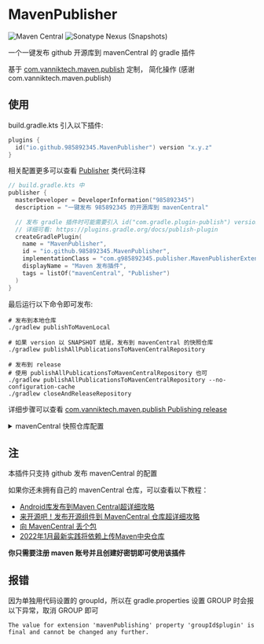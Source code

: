 # MavenPublisher
![Maven Central](https://img.shields.io/maven-central/v/io.github.985892345/MavenPublisher?server=https://s01.oss.sonatype.org&label=release)
![Sonatype Nexus (Snapshots)](https://img.shields.io/nexus/s/io.github.985892345/MavenPublisher?server=https://s01.oss.sonatype.org&label=SNAPSHOT)

一个一键发布 github 开源库到 mavenCentral 的 gradle 插件

基于 [com.vanniktech.maven.publish](https://github.com/vanniktech/gradle-maven-publish-plugin) 定制，
简化操作 (感谢 com.vanniktech.maven.publish)

## 使用
build.gradle.kts 引入以下插件:
```kotlin
plugins {
  id("io.github.985892345.MavenPublisher") version "x.y.z"
}
```

相关配置更多可以查看 [Publisher](./src/main/kotlin/com/g985892345/publisher/Publisher.kt) 类代码注释
```kotlin
// build.gradle.kts 中
publisher {
  masterDeveloper = DeveloperInformation("985892345")
  description = "一键发布 985892345 的开源库到 mavenCentral"
  
  // 发布 gradle 插件时可能需要引入 id("com.gradle.plugin-publish") version "1.2.1" 
  // 详细可看: https://plugins.gradle.org/docs/publish-plugin
  createGradlePlugin(
    name = "MavenPublisher",
    id = "io.github.985892345.MavenPublisher",
    implementationClass = "com.g985892345.publisher.MavenPublisherExtension",
    displayName = "Maven 发布插件",
    tags = listOf("mavenCentral", "Publisher")
  )
}
```

最后运行以下命令即可发布:
```shell
# 发布到本地仓库
./gradlew publishToMavenLocal

# 如果 version 以 SNAPSHOT 结尾，发布到 mavenCentral 的快照仓库
./gradlew publishAllPublicationsToMavenCentralRepository

# 发布到 release 
# 使用 publishAllPublicationsToMavenCentralRepository 也可
./gradlew publishAllPublicationsToMavenCentralRepository --no-configuration-cache
./gradlew closeAndReleaseRepository
```
详细步骤可以查看 [com.vanniktech.maven.publish Publishing release](https://vanniktech.github.io/gradle-maven-publish-plugin/central/#publishing-releases)

<details>
<summary>mavenCentral 快照仓库配置</summary>

```kotlin
// setting.gradle.kts
// gradle 插件仓库地址
pluginManagement {
  repositories {
    // ...
    // mavenCentral 快照仓库
    maven("https://s01.oss.sonatype.org/content/repositories/snapshots/")
  }
}

// 依赖地址
// 这个 dependencyResolutionManagement 为 Android 端的写法，该写法用于统一所有模块依赖
dependencyResolutionManagement {
  repositoriesMode.set(RepositoriesMode.FAIL_ON_PROJECT_REPOS)
  repositories {
    // ...
    // mavenCentral 快照仓库
    maven("https://s01.oss.sonatype.org/content/repositories/snapshots/")
  }
}
```
如果不使用 `dependencyResolutionManagement` 则采取以下写法
```kotlin
// build.gradle.kts
repositories {
  // mavenCentral 快照仓库
  maven("https://s01.oss.sonatype.org/content/repositories/snapshots/")
}
```
</details>

## 注
本插件只支持 github 发布 mavenCentral 的配置

如果你还未拥有自己的 mavenCentral 仓库，可以查看以下教程：
- [Android库发布到Maven Central超详细攻略](https://juejin.cn/post/7044831526671876110)
- [来开源吧！发布开源组件到 MavenCentral 仓库超详细攻略](https://juejin.cn/post/7135457823055413278)
- [向 MavenCentral 丢个包](https://juejin.cn/post/7074773046707355661)
- [2022年1月最新实践将依赖上传Maven中央仓库](https://blog.csdn.net/slipperySoap/article/details/122732707?utm_medium=distribute.pc_aggpage_search_result.none-task-blog-2~aggregatepage~first_rank_ecpm_v1~rank_v31_ecpm-1-122732707-null-null.pc_agg_new_rank&utm_term=%E7%94%B3%E8%AF%B7maven%E4%BB%93%E5%BA%93&spm=1000.2123.3001.4430)

**你只需要注册 maven 账号并且创建好密钥即可使用该插件**

## 报错
因为单独用代码设置的 groupId，所以在 gradle.properties 设置 GROUP 时会报以下异常，取消 GROUP 即可
```
The value for extension 'mavenPublishing' property 'groupId$plugin' is final and cannot be changed any further.
```
